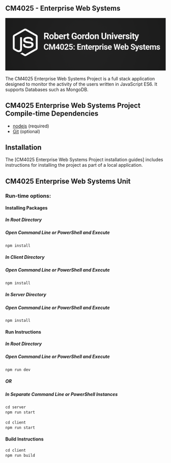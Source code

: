 ## CM4025 - Enterprise Web Systems

![](docs/1231fb12b9b6c3dc16aae69525017490.png)

The CM4025 Enterprise Web Systems Project is a full stack application designed to monitor the activity of the users 
written in JavaScript ES6.
It supports Databases such as MongoDB.

## CM4025 Enterprise Web Systems Project Compile-time Dependencies

* [nodejs](https://nodejs.org/en) (required)
* [Git](https://git-scm.com) (optional)

## Installation

The [CM4025 Enterprise Web Systems Project installation guides] includes instructions for installing 
the project as part of a local application.

## CM4025 Enterprise Web Systems Unit

### Run-time options:

#### Installing Packages

##### In Root Directory

##### Open Command Line or PowerShell and Execute

```bash
npm install
```

##### In Client Directory

##### Open Command Line or PowerShell and Execute

```bash
npm install
```

##### In Server Directory

##### Open Command Line or PowerShell and Execute

```bash
npm install
```

#### Run Instructions

##### In Root Directory

##### Open Command Line or PowerShell and Execute

```bash
npm run dev
```

##### OR

##### In Separate Command Line or PowerShell Instances

```
cd server
npm run start

cd client
npm run start
```

#### Build Instructions

```
cd client
npm run build